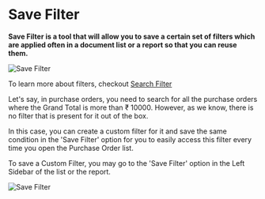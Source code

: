 <!-- add-breadcrumbs -->
# Save Filter 

**Save Filter is a tool that will allow you to save a certain set of filters which are applied often in a document list or a report so that you can reuse them.** 

![Save Filter](/docs/assets/img/using-erpnext/using-save-filter-1.png)

To learn more about filters, checkout [Search Filter](/docs/user/manual/en/using-erpnext/articles/search-filter.md)

Let's say, in purchase orders, you need to search for all the purchase orders where the Grand Total is more than ₹ 10000. However, as we know, there is no filter that is present for it out of the box. 

In this case, you can create a custom filter for it and save the same condition in the 'Save Filter' option for you to easily access this filter every time you open the Purchase Order list.

To save a Custom Filter, you may go to the 'Save Filter' option in the Left Sidebar of the list or the report.

![Save Filter](/docs/assets/img/using-erpnext/using-save-filter-1.gif)
